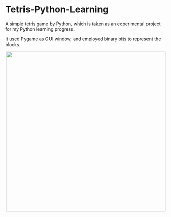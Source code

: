 # Tetris-Python-Learning
A simple tetris game by Python, which is taken as an experimental project for my Python learning progress.

It used Pygame as GUI window, and employed binary bits to represent the blocks.

<div align="center"><img src="screenShots/20220916.jpg" width="500"></div>
